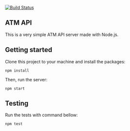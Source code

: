 [![Build Status](https://travis-ci.org/djoca/atm-api.svg?branch=master)](https://travis-ci.org/djoca/atm-api)

## ATM API

This is a very simple ATM API server made with Node.js. 

## Getting started

Clone this project to your machine and install the packages:

    npm install

Then, run the server:

    npm start

## Testing

Run the tests with command bellow:

    npm test